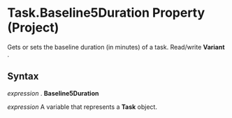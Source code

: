 
# Task.Baseline5Duration Property (Project)

Gets or sets the baseline duration (in minutes) of a task. Read/write  **Variant** .


## Syntax

 _expression_ . **Baseline5Duration**

 _expression_ A variable that represents a **Task** object.

